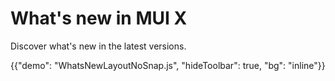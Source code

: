 # What's new in MUI X

<p class="description">Discover what's new in the latest versions.</p>

{{"demo": "WhatsNewLayoutNoSnap.js", "hideToolbar": true, "bg": "inline"}}
